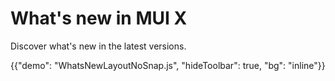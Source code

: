 # What's new in MUI X

<p class="description">Discover what's new in the latest versions.</p>

{{"demo": "WhatsNewLayoutNoSnap.js", "hideToolbar": true, "bg": "inline"}}
